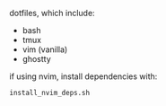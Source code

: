 dotfiles, which include:
- bash
- tmux
- vim (vanilla)
- ghostty

if using nvim, install dependencies with:
```bash
install_nvim_deps.sh
```
